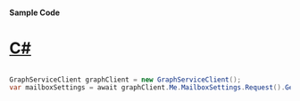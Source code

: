 #### Sample Code
# [C#](#tab/Csharp)

```C#

GraphServiceClient graphClient = new GraphServiceClient();
var mailboxSettings = await graphClient.Me.MailboxSettings.Request().GetAsync();

```